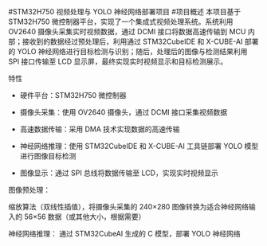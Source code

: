 #STM32H750 视频处理与 YOLO 神经网络部署项目
#项目概述
本项目基于 STM32H750 微控制器平台，实现了一个集成式视频处理系统。系统利用 OV2640 摄像头采集实时视频数据，通过 DCMI 接口将数据高速传输到 MCU 内部；接收到的数据经过预处理后，利用通过 STM32CubeIDE 和 X-CUBE-AI 部署的 YOLO 神经网络进行目标检测与识别；随后，处理后的图像与检测结果利用 SPI 接口传输至 LCD 显示屏，最终实现实时视频显示和目标检测展示。

特性

- 硬件平台：STM32H750 微控制器

- 摄像头采集：使用 OV2640 摄像头，通过 DCMI 接口采集视频数据

- 高速数据传输：采用 DMA 技术实现数据的高速传输

- 神经网络推理：使用 STM32CubeIDE 和 X-CUBE-AI 工具链部署 YOLO 模型进行图像目标检测

- 图像显示：通过 SPI 总线将数据传输至 LCD，实现实时视频显示

图像预处理：

缩放算法（双线性插值），将摄像头采集的 240×280 图像转换为适合神经网络输入的 56×56 数据（或其他大小，根据需要）

神经网络推理：
通过 STM32CubeAI 生成的 C 模型，部署 YOLO 神经网络
